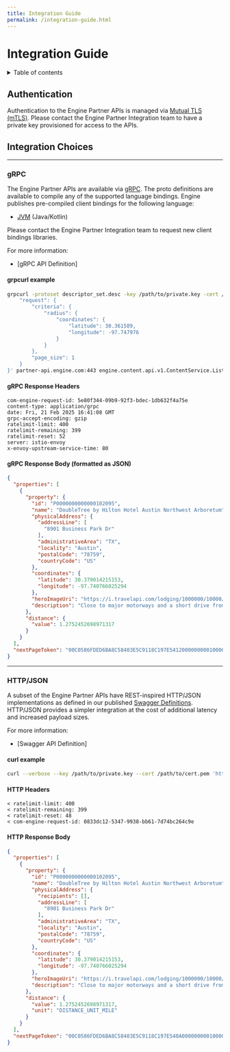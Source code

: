 ```yaml
---
title: Integration Guide
permalink: /integration-guide.html
---
```


<!-- markdownlint-disable-next-line MD025 -->
# Integration Guide

<!-- markdownlint-capture -->
<!-- markdownlint-disable MD033 -->
<details markdown="block">
  <summary>
    Table of contents
  </summary>
  {: .text-delta }
1. TOC
{:toc}
</details>
<!-- markdownlint-restore -->

## Authentication

Authentication to the Engine Partner APIs is managed via [Mutual TLS (mTLS)](https://en.wikipedia.org/wiki/Mutual_authentication#mTLS).
Please contact the Engine Partner Integration team to have a private key provisioned for access to the APIs.

## Integration Choices

---

### gRPC

The Engine Partner APIs are available via [gRPC](https://grpc.io).
The proto definitions are available to compile any of the supported language bindings.
Engine publishes pre-compiled client bindings for the following language:

* [JVM](https://central.sonatype.com/artifact/com.engine/engine-partner-api-service) (Java/Kotlin)

Please contact the Engine Partner Integration team to request new client bindings libraries.

For more information:

* [gRPC API Definition]

#### grpcurl example

```bash
grpcurl -protoset descriptor_set.desc -key /path/to/private.key -cert /path/to/cert.pem -d '{
    "request": {
        "criteria": {
            "radius": {
                "coordinates": {
                    "latitude": 30.361589,
                    "longitude": -97.747976
                }
            }
        },
        "page_size": 1
    }
}' partner-api.engine.com:443 engine.content.api.v1.ContentService.ListProperties
```

#### gRPC Response Headers

```text
com-engine-request-id: 5e80f344-09b9-92f3-bdec-1db632f4a75e
content-type: application/grpc
date: Fri, 21 Feb 2025 16:41:08 GMT
grpc-accept-encoding: gzip
ratelimit-limit: 400
ratelimit-remaining: 399
ratelimit-reset: 52
server: istio-envoy
x-envoy-upstream-service-time: 80
```

#### gRPC Response Body (formatted as JSON)

```json
{
  "properties": [
    {
      "property": {
        "id": "P0000000000000102095",
        "name": "DoubleTree by Hilton Hotel Austin Northwest Arboretum",
        "physicalAddress": {
          "addressLine": [
            "8901 Business Park Dr"
          ],
          "administrativeArea": "TX",
          "locality": "Austin",
          "postalCode": "78759",
          "countryCode": "US"
        },
        "coordinates": {
          "latitude": 30.379014215153,
          "longitude": -97.740766025294
        },
        "heroImageUri": "https://i.travelapi.com/lodging/1000000/10000/3700/3686/e6110757_z.jpg",
        "description": "Close to major motorways and a short drive from local attractions and Austin city center, DoubleTree by Hilton Austin Northwest - Arboretum features on-site dining options and many modern facilities, including a 24-hour fitness center. Guests at the DoubleTree by Hilton Austin Northwest - Arboretum can start the day with a cup of coffee from in-room coffeemakers, or take advantage of in-room microwaves and small refrigerators. The hotel also features an outdoor pool and a modern business center. Area points of interest, including the Arboretum Entertainment and Shopping District can be found near the DoubleTree by Hilton Austin Northwest-Arboretum. Scenic Lake Travis and the Texas State Capitol are also nearby."
      },
      "distance": {
        "value": 1.2752452698971317
      }
    }
  ],
  "nextPageToken": "00C0586FDED6BA8C58403E5C9118C197E541200000000010000000001"
}
```

---

### HTTP/JSON

A subset of the Engine Partner APIs have REST-inspired HTTP/JSON implementations as defined in our published [Swagger Definitions](./HTTP/content-service-swagger.json).
HTTP/JSON provides a simpler integration at the cost of additional latency and increased payload sizes.

For more information:

* [Swagger API Definition]

#### curl example

```bash
curl --verbose --key /path/to/private.key --cert /path/to/cert.pem 'https://partner-api.engine.com/content/v1/property?request.criteria.radius.coordinates.latitude=30.361589&request.criteria.radius.coordinates.longitude=-97.747976&request.pageSize=1' -H 'accept: application/json'
```

#### HTTP Headers

```text
< ratelimit-limit: 400
< ratelimit-remaining: 399
< ratelimit-reset: 48
< com-engine-request-id: 0833dc12-5347-9938-bb61-7d74bc264c9e
```

#### HTTP Response Body

```json
{
  "properties": [
    {
      "property": {
        "id": "P0000000000000102095",
        "name": "DoubleTree by Hilton Hotel Austin Northwest Arboretum",
        "physicalAddress": {
          "recipients": [],
          "addressLine": [
            "8901 Business Park Dr"
          ],
          "administrativeArea": "TX",
          "locality": "Austin",
          "postalCode": "78759",
          "countryCode": "US"
        },
        "coordinates": {
          "latitude": 30.379014215153,
          "longitude": -97.740766025294
        },
        "heroImageUri": "https://i.travelapi.com/lodging/1000000/10000/3700/3686/e6110757_z.jpg",
        "description": "Close to major motorways and a short drive from local attractions and Austin city center, DoubleTree by Hilton Austin Northwest - Arboretum features on-site dining options and many modern facilities, including a 24-hour fitness center. Guests at the DoubleTree by Hilton Austin Northwest - Arboretum can start the day with a cup of coffee from in-room coffeemakers, or take advantage of in-room microwaves and small refrigerators. The hotel also features an outdoor pool and a modern business center. Area points of interest, including the Arboretum Entertainment and Shopping District can be found near the DoubleTree by Hilton Austin Northwest-Arboretum. Scenic Lake Travis and the Texas State Capitol are also nearby."
      },
      "distance": {
        "value": 1.2752452698971317,
        "unit": "DISTANCE_UNIT_MILE"
      }
    }
  ],
  "nextPageToken": "00C0586FDED6BA8C58403E5C9118C197E540A00000000010000000001"
}
```
